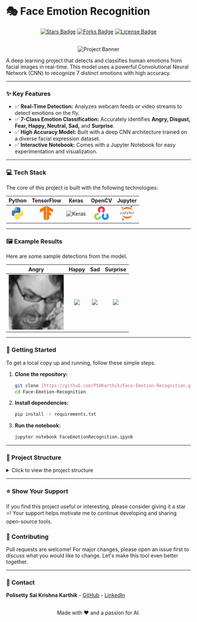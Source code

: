 # 🎭 Face Emotion Recognition

<div align="center">
    <a href="https://github.com/PSKKarthik/Face-Emotion-Recognition/stargazers"><img src="https://img.shields.io/github/stars/PSKKarthik/Face-Emotion-Recognition?style=for-the-badge&logo=github&color=FFC107" alt="Stars Badge"/></a>
    <a href="https://github.com/PSKKarthik/Face-Emotion-Recognition/network/members"><img src="https://img.shields.io/github/forks/PSKKarthik/Face-Emotion-Recognition?style=for-the-badge&logo=github&color=4CAF50" alt="Forks Badge"/></a>
    <a href="https://github.com/PSKKarthik/Face-Emotion-Recognition/blob/main/LICENSE"><img src="https://img.shields.io/github/license/PSKKarthik/Face-Emotion-Recognition?style=for-the-badge&color=00BCD4" alt="License Badge"/></a>
</div>

<br>

<p align="center">
  <img src="https://raw.githubusercontent.com/PSKKarthik/Face-Emotion-Recognition/main/assets/banner.png" alt="Project Banner" width="800"/>
</p>

A deep learning project that detects and classifies human emotions from facial images in real-time. This model uses a powerful Convolutional Neural Network (CNN) to recognize 7 distinct emotions with high accuracy.

---

### ✨ Key Features

* ✅ **Real-Time Detection:** Analyzes webcam feeds or video streams to detect emotions on the fly.
* ✅ **7-Class Emotion Classification:** Accurately identifies **Angry, Disgust, Fear, Happy, Neutral, Sad,** and **Surprise**.
* ✅ **High Accuracy Model:** Built with a deep CNN architecture trained on a diverse facial expression dataset.
* ✅ **Interactive Notebook:** Comes with a Jupyter Notebook for easy experimentation and visualization.

---

### 💻 Tech Stack

The core of this project is built with the following technologies:

| Python | TensorFlow | Keras | OpenCV | Jupyter |
| :---: | :---: | :---: | :---: | :---: |
| <img src="https://raw.githubusercontent.com/devicons/devicon/master/icons/python/python-original.svg" alt="Python" width="40"/> | <img src="https://raw.githubusercontent.com/devicons/devicon/master/icons/tensorflow/tensorflow-original.svg" alt="TensorFlow" width="40"/> | <img src="https://upload.wikimedia.org/wikipedia/commons/thumb/a/ae/Keras_logo.svg/1200px-Keras_logo.svg.png" alt="Keras" width="40"/> | <img src="https://raw.githubusercontent.com/devicons/devicon/master/icons/opencv/opencv-original.svg" alt="OpenCV" width="40"/> | <img src="https://raw.githubusercontent.com/devicons/devicon/master/icons/jupyter/jupyter-original-wordmark.svg" alt="Jupyter" width="40"/> |

---

### 🖼️ Example Results

Here are some sample detections from the model.

<div align="center">

| Angry | Happy | Sad | Surprise |
|:---:|:---:|:---:|:---:|
| <img src="https://raw.githubusercontent.com/PSKKarthik/Face-Emotion-Recognition/main/test/angry/PrivateTest_10131363.jpg" width="150"> | <img src="https://raw.githubusercontent.com/PSKKarthik/Face-Emotion-Recognition/main/test/happy/PrivateTest_10131363.jpg" width="150"> | <img src="https://raw.githubusercontent.com/PSKKarthik/Face-Emotion-Recognition/main/test/sad/PrivateTest_10131363.jpg" width="150"> | <img src="https://raw.githubusercontent.com/PSKKarthik/Face-Emotion-Recognition/main/test/surprise/PrivateTest_10131363.jpg" width="150"> |

</div>

---

### 🚀 Getting Started

To get a local copy up and running, follow these simple steps.

1.  **Clone the repository:**
    ```sh
    git clone [https://github.com/PSKKarthik/Face-Emotion-Recognition.git](https://github.com/PSKKarthik/Face-Emotion-Recognition.git)
    cd Face-Emotion-Recognition
    ```
2.  **Install dependencies:**
    ```sh
    pip install -r requirements.txt
    ```
3.  **Run the notebook:**
    ```sh
    jupyter notebook FaceEmotionRecognition.ipynb
    ```

---

### 📁 Project Structure
<details>
<summary>Click to view the project structure</summary>

```
├── emotiondetector.h5          # Trained model weights
├── emotiondetector.json        # Model architecture
├── facialemotionmodel.h5       # Alternative model weights
├── facialemotionmodel.json     # Alternative model architecture
├── FaceEmotionRecognition.ipynb # Main Jupyter notebook for analysis and testing
├── requirements.txt            # Python dependencies
├── test/                         # Test images organized by emotion
│   ├── angry/
│   ├── disgust/
│   ├── fear/
│   ├── happy/
│   ├── neutral/
│   ├── sad/
│   └── surprise/
├── train/                        # Training images organized by emotion
│   ├── ... (similar structure to test/)
└── README.md                     # You are here!
```
</details>

---

### ⭐ Show Your Support

If you find this project useful or interesting, please consider giving it a star ⭐! Your support helps motivate me to continue developing and sharing open-source tools.

### 🙌 Contributing

Pull requests are welcome! For major changes, please open an issue first to discuss what you would like to change. Let's make this tool even better together.

---

### 📧 Contact

**Polisetty Sai Krishna Karthik** - [GitHub](https://github.com/PSKKarthik) - [LinkedIn](https://linkedin.com/in/pskk)

<br>
<div align="center">
  Made with ❤️ and a passion for AI.
</div>
